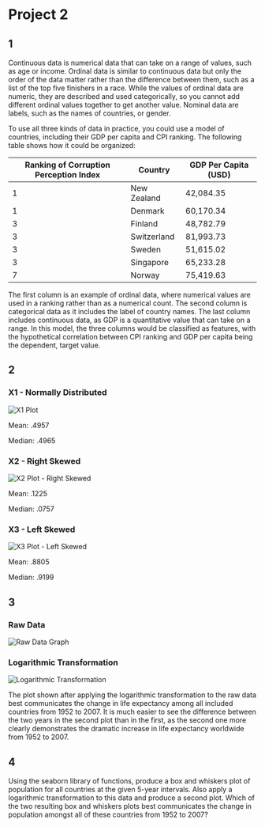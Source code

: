 # Project 2

## 1 

Continuous data is numerical data that can take on a range of values, such as age or income. Ordinal data is similar to continuous data but only the order of the data matter rather than the difference between them, such as a list of the top five finishers in a race. While the values of ordinal data are numeric, they are described and used categorically, so you cannot add different ordinal values together to get another value. Nominal data are labels, such as the names of countries, or gender. 

To use all three kinds of data in practice, you could use a model of countries, including their GDP per capita and CPI ranking. The following table shows how it could be organized:

| Ranking of Corruption Perception Index    | Country | GDP Per Capita (USD) |
| ----------- | ----------- | --------------|
| 1    | New Zealand      | 42,084.35|
| 1   | Denmark        | 60,170.34 |
| 3    | Finland       | 48,782.79 |
| 3   | Switzerland      | 81,993.73 |
| 3    | Sweden       | 51,615.02 |
| 3   | Singapore       | 65,233.28 |
| 7    | Norway       | 75,419.63 |

The first column is an example of ordinal data, where numerical values are used in a ranking rather than as a numerical count. The second column is categorical data as it includes the label of country names. The last column includes continuous data, as GDP is a quantitative value that can take on a range. In this model, the three columns would be classified as features, with the hypothetical correlation between CPI ranking and GDP per capita being the dependent, target value. 


## 2 

### X1 - Normally Distributed 

![X1 Plot](X1plot.png)

Mean: .4957

Median: .4965

### X2 - Right Skewed

![X2 Plot - Right Skewed](X2plot.png)

Mean: .1225

Median: .0757

### X3 - Left Skewed

![X3 Plot - Left Skewed](X3plot.png)

Mean: .8805

Median: .9199

## 3

### Raw Data

![Raw Data Graph](lifeExp.png)

### Logarithmic Transformation

![Logarithmic Transformation](loglifeExp.png)

The plot shown after applying the logarithmic transformation to the raw data best communicates the change in life expectancy among all included countries from 1952 to 2007. It is much easier to see the difference between the two years in the second plot than in the first, as the second one more clearly demonstrates the dramatic increase in life expectancy worldwide from 1952 to 2007.

## 4 
Using the seaborn library of functions, produce a box and whiskers plot of population for all countries at the given 5-year intervals. Also apply a logarithmic transformation to this data and produce a second plot. Which of the two resulting box and whiskers plots best communicates the change in population amongst all of these countries from 1952 to 2007?
